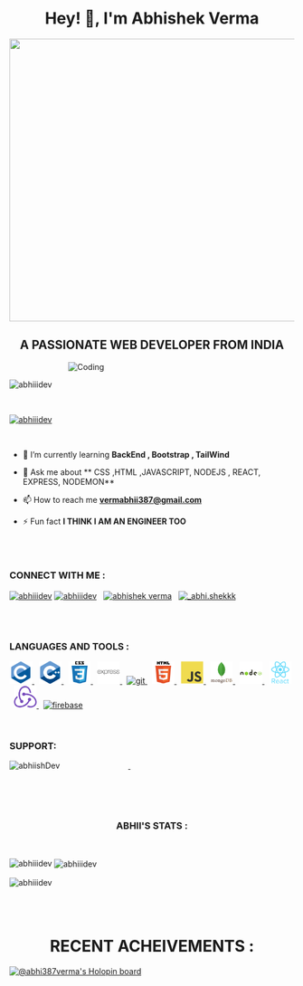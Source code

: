 <h1 align="center">Hey! 👋, I'm Abhishek Verma</h1>
<img align="center" height=500px width=900px src="https://imgs.search.brave.com/rvUj-4w4gORSmRBVP9aVxDsqz3dWyCtEoOS5KmitwfM/rs:fit:800:600:1/g:ce/aHR0cHM6Ly9taXJv/Lm1lZGl1bS5jb20v/bWF4LzE2MDAvMCpD/LWNQUDlEMk1JeWVl/eEFULmdpZg.gif">
<h2 align="center">A PASSIONATE WEB DEVELOPER FROM INDIA </h3>
<img align="right" alt="Coding" width="400" src="https://imgs.search.brave.com/sKUXuQ-Q7qk_d1q67gCDfB5LVuUAXA64n5nwyUHswak/rs:fit:680:428:1/g:ce/aHR0cDovL3N0dWRp/b3BpeGVsLmluL3dw/LWNvbnRlbnQvdXBs/b2Fkcy8yMDE3LzEx/L3Nlbmlvci1mcm9u/dC1lbmQtZGV2ZWxv/cGVyLW9wZW5pbmdz/LTEuZ2lm.gif">
<br>
<p align="left"> <img src="https://komarev.com/ghpvc/?username=abhiiidev&label=Profile%20views&color=0e75b6&style=flat" alt="abhiiidev" /> </p>
<br>

<p align="left"> <a href="https://twitter.com/abhiiidev" target="blank"><img src="https://img.shields.io/twitter/follow/abhiiidev?logo=twitter&style=for-the-badge" alt="abhiiidev" /></a> </p>
<br>

- 🌱 I’m currently learning **BackEnd , Bootstrap , TailWind**

- 💬 Ask me about ** CSS ,HTML ,JAVASCRIPT, NODEJS , REACT, EXPRESS, NODEMON**

- 📫 How to reach me **vermabhii387@gmail.com**

- ⚡ Fun fact **I THINK I AM AN ENGINEER TOO**
 <br>
<br>



<h3 align="left">CONNECT WITH ME : </h3>
<p align="left">
 <a href="https://dev.to/abhiiidev" target="blank"><img align="center" src="https://raw.githubusercontent.com/rahuldkjain/github-profile-readme-generator/master/src/images/icons/Social/devto.svg" alt="abhiiidev" height="30" width="40" /></a>
<a href="https://twitter.com/abhiiidev" target="blank"><img align="center" src="https://raw.githubusercontent.com/rahuldkjain/github-profile-readme-generator/master/src/images/icons/Social/twitter.svg" alt="abhiiidev" height="30" width="40" /></a>
  &nbsp;
<a href="https://www.linkedin.com/in/abhishek-verma-232ba6225/" target="blank"><img align="center" src="https://raw.githubusercontent.com/rahuldkjain/github-profile-readme-generator/master/src/images/icons/Social/linked-in-alt.svg" alt="abhishek verma" height="30" width="40" /></a>
   &nbsp;
<a href="https://instagram.com/_abhi.shekkk" target="blank"><img align="center" src="https://raw.githubusercontent.com/rahuldkjain/github-profile-readme-generator/master/src/images/icons/Social/instagram.svg" alt="_abhi.shekkk" height="30" width="40" /></a>
   &nbsp;

</p>
<br>
<br>
<h3 align="left">LANGUAGES AND TOOLS : </h3>
<p align="left"> <a href="https://www.cprogramming.com/" target="_blank" rel="noreferrer"> <img src="https://raw.githubusercontent.com/devicons/devicon/master/icons/c/c-original.svg" alt="c" width="40" height="40"/> </a>
   &nbsp;
  <a href="https://www.w3schools.com/cpp/" target="_blank" rel="noreferrer"> <img src="https://raw.githubusercontent.com/devicons/devicon/master/icons/cplusplus/cplusplus-original.svg" alt="cplusplus" width="40" height="40"/> </a>
   &nbsp;
  <a href="https://www.w3schools.com/css/" target="_blank" rel="noreferrer"> <img src="https://raw.githubusercontent.com/devicons/devicon/master/icons/css3/css3-original-wordmark.svg" alt="css3" width="40" height="40"/> </a>
   &nbsp;
  <a href="https://expressjs.com" target="_blank" rel="noreferrer"> <img src="https://raw.githubusercontent.com/devicons/devicon/master/icons/express/express-original-wordmark.svg" alt="express" width="40" height="40"/> </a> 
   &nbsp;
  <a href="https://git-scm.com/" target="_blank" rel="noreferrer"> <img src="https://www.vectorlogo.zone/logos/git-scm/git-scm-icon.svg" alt="git" width="40" height="40"/> </a> 
   &nbsp;
  <a href="https://www.w3.org/html/" target="_blank" rel="noreferrer"> <img src="https://raw.githubusercontent.com/devicons/devicon/master/icons/html5/html5-original-wordmark.svg" alt="html5" width="40" height="40"/> </a> 
   &nbsp;
  <a href="https://developer.mozilla.org/en-US/docs/Web/JavaScript" target="_blank" rel="noreferrer"> <img src="https://raw.githubusercontent.com/devicons/devicon/master/icons/javascript/javascript-original.svg" alt="javascript" width="40" height="40"/> </a>
   &nbsp;
  <a href="https://www.mongodb.com/" target="_blank" rel="noreferrer"> <img src="https://raw.githubusercontent.com/devicons/devicon/master/icons/mongodb/mongodb-original-wordmark.svg" alt="mongodb" width="40" height="40"/> </a>
   &nbsp;
  <a href="https://nodejs.org" target="_blank" rel="noreferrer"> <img src="https://raw.githubusercontent.com/devicons/devicon/master/icons/nodejs/nodejs-original-wordmark.svg" alt="nodejs" width="40" height="40"/> </a> 
   &nbsp;
  <a href="https://reactjs.org/" target="_blank" rel="noreferrer"> <img src="https://raw.githubusercontent.com/devicons/devicon/master/icons/react/react-original-wordmark.svg" alt="react" width="40" height="40"/> </a> 
   &nbsp;
 <a href="https://redux.js.org" target="_blank" rel="noreferrer"> <img src="https://raw.githubusercontent.com/devicons/devicon/master/icons/redux/redux-original.svg" alt="redux" width="40" height="40"/> </a>    &nbsp;
  <a href="https://firebase.google.com/" target="_blank" rel="noreferrer"> <img src="https://www.vectorlogo.zone/logos/firebase/firebase-icon.svg" alt="firebase" width="40" height="40"/> </a></p>
</p>
 
<br>

<h3 align="left">SUPPORT:</h3>
<p>
  
  <a href="https://www.buymeacoffee.com/abhiishDev"> &nbsp; <img align="left" src="https://cdn.buymeacoffee.com/buttons/v2/default-yellow.png" height="50" width="210" alt="abhiishDev" /></a></p><br><br>
<br>

<h3 align="center"> ABHII'S STATS : </h3>
<br>


<p><img align="left" src="https://github-readme-stats-beryl.vercel.app/api?username=abhiiidev&show_icons=true&title_color=fff&icon_color=79ff97&text_color=9f9f9f&bg_color=151515" alt="abhiiidev" /></p>

<p>&nbsp;<img align="center" src="https://github-readme-stats.vercel.app/api?username=abhiiidev&show_icons=true&locale=en" alt="abhiiidev" /></p>

<p><img align="center" src="https://github-readme-streak-stats.herokuapp.com/?user=abhiiidev&" alt="abhiiidev" /></p>
<br> <br>

<H1 align="center" > RECENT ACHEIVEMENTS : </H1>

[![@abhi387verma's Holopin board](https://holopin.me/abhi387verma)](https://holopin.io/@abhi387verma)
